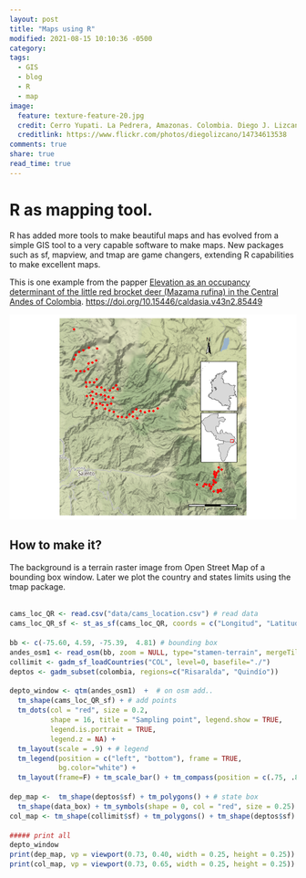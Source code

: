 ```yaml
---
layout: post
title: "Maps using R"
modified: 2021-08-15 10:10:36 -0500
category:
tags:   
  - GIS
  - blog
  - R
  - map
image:
  feature: texture-feature-20.jpg
  credit: Cerro Yupati. La Pedrera, Amazonas. Colombia. Diego J. Lizcano
  creditlink: https://www.flickr.com/photos/diegolizcano/14734613538
comments: true
share: true
read_time: true
---
```


# R as mapping tool. 


R has added more tools to make beautiful maps and has evolved from a simple GIS tool to a very capable software to make maps. New packages such as sf, mapview, and tmap are game changers, extending R capabilities to make excellent maps.


This is one example from the papper [Elevation as an occupancy determinant of the little red brocket deer (Mazama rufina) in the Central Andes of Colombia](https://doi.org/10.15446/caldasia.v43n2.85449). https://doi.org/10.15446/caldasia.v43n2.85449

![map](https://github.com/dlizcano/Mazama_rufina/raw/main/figs/README-unnamed-chunk-3-1.png) 


## How to make it?

The background is a terrain raster image from Open Street Map of a bounding box window. Later we plot the country and states limits using the tmap package. 


```r

cams_loc_QR <- read.csv("data/cams_location.csv") # read data
cams_loc_QR_sf <- st_as_sf(cams_loc_QR, coords = c("Longitud", "Latitud"), crs = "+proj=longlat +datum=WGS84 +no_defs") # make data sf

bb <- c(-75.60, 4.59, -75.39,  4.81) # bounding box
andes_osm1 <- read_osm(bb, zoom = NULL, type="stamen-terrain", mergeTiles = TRUE) # type can be also bing and osm 
collimit <- gadm_sf_loadCountries("COL", level=0, basefile="./")
deptos <- gadm_subset(colombia, regions=c("Risaralda", "Quindío"))

depto_window <- qtm(andes_osm1)  +  # on osm add..
  tm_shape(cams_loc_QR_sf) + # add points
  tm_dots(col = "red", size = 0.2,  
          shape = 16, title = "Sampling point", legend.show = TRUE,
          legend.is.portrait = TRUE,
          legend.z = NA) + 
  tm_layout(scale = .9) + # legend
  tm_legend(position = c("left", "bottom"), frame = TRUE,
            bg.color="white") + 
  tm_layout(frame=F) + tm_scale_bar() + tm_compass(position = c(.75, .82), color.light = "grey90") # aditionals

dep_map <-  tm_shape(deptos$sf) + tm_polygons() + # state box
  tm_shape(data_box) + tm_symbols(shape = 0, col = "red", size = 0.25)
col_map <- tm_shape(collimit$sf) + tm_polygons() + tm_shape(deptos$sf) + tm_polygons() # country box

##### print all
depto_window
print(dep_map, vp = viewport(0.73, 0.40, width = 0.25, height = 0.25))
print(col_map, vp = viewport(0.73, 0.65, width = 0.25, height = 0.25))

```





